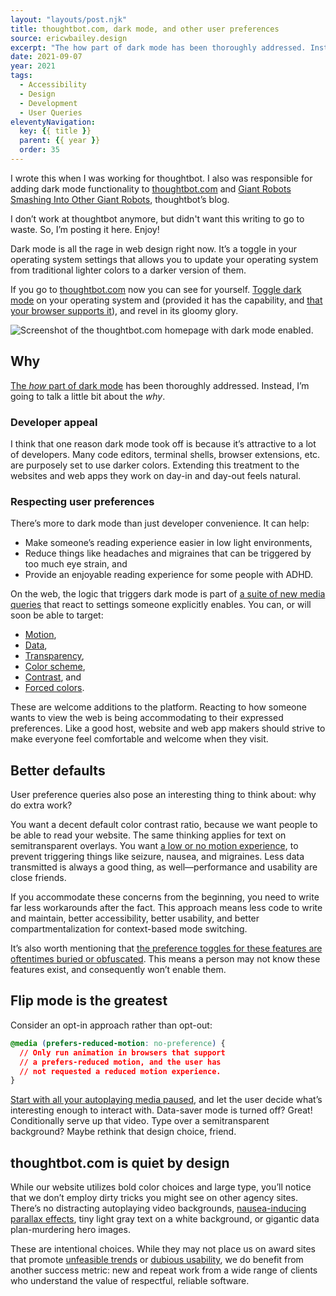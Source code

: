 ```yaml
---
layout: "layouts/post.njk"
title: thoughtbot.com, dark mode, and other user preferences
source: ericwbailey.design
excerpt: "The how part of dark mode has been thoroughly addressed. Instead, I’m going to talk a little bit about the why."
date: 2021-09-07
year: 2021
tags:
  - Accessibility
  - Design
  - Development
  - User Queries
eleventyNavigation:
  key: {{ title }}
  parent: {{ year }}
  order: 35
---
```


<div id="warning" class="warning">
  <p>
    I wrote this when I was working for thoughtbot. I also was responsible for adding dark mode functionality to <a href="https://thoughtbot.com/">thoughtbot.com</a> and <a href="https://thoughtbot.com/blog">Giant Robots Smashing Into Other Giant Robots</a>, thoughtbot’s blog.
  </p>
  <p>
    I don’t work at thoughtbot anymore, but didn't want this writing to go to waste. So, I’m posting it here. Enjoy!
  </p>
</div>

Dark mode is all the rage in web design right now. It’s a toggle in your operating system settings that allows you to update your operating system from traditional lighter colors to a darker version of them.

If you go to [thoughtbot.com](https://thoughtbot.com/) now you can see for yourself. [Toggle dark mode](https://www.a11yproject.com/posts/2020-01-23-operating-system-and-browser-accessibility-display-modes/#toc_How-to-enable-it) on your operating system and (provided it has the capability, and [that your browser supports it](https://caniuse.com/#feat=prefers-color-scheme)), and revel in its gloomy glory.

<img
  alt="Screenshot of the thoughtbot.com homepage with dark mode enabled."
  loading="lazy"
  src="{{ '/img/posts/thoughtbot-com-dark-mode-and-other-user-preferences/thoughtbot-dark-mode.png' | url }}" />

## Why

[The *how* part of dark mode](https://css-tricks.com/a-complete-guide-to-dark-mode-on-the-web/) has been thoroughly addressed. Instead, I’m going to talk a little bit about the *why*.

### Developer appeal

I think that one reason dark mode took off is because it’s attractive to a lot of developers. Many code editors, terminal shells, browser extensions, etc. are purposely set to use darker colors. Extending this treatment to the websites and web apps they work on day-in and day-out feels natural.

### Respecting user preferences

There’s more to dark mode than just developer convenience. It can help:

- Make someone’s reading experience easier in low light environments,
- Reduce things like headaches and migraines that can be triggered by too much eye strain, and
- Provide an enjoyable reading experience for some people with ADHD.

On the web, the logic that triggers dark mode is part of [a suite of new media queries](https://www.w3.org/TR/mediaqueries-5/#mf-user-preferences) that react to settings someone explicitly enables. You can, or will soon be able to target:

- [Motion](https://www.w3.org/TR/mediaqueries-5/#prefers-reduced-motion),
- [Data](https://www.w3.org/TR/mediaqueries-5/#prefers-reduced-data),
- [Transparency](https://www.w3.org/TR/mediaqueries-5/#prefers-reduced-transparency),
- [Color scheme](https://www.w3.org/TR/mediaqueries-5/#prefers-color-scheme),
- [Contrast](https://www.w3.org/TR/mediaqueries-5/#prefers-contrast), and
- [Forced colors](https://www.w3.org/TR/mediaqueries-5/#forced-colors).

These are welcome additions to the platform. Reacting to how someone wants to view the web is being accommodating to their expressed preferences. Like a good host, website and web app makers should strive to make everyone feel comfortable and welcome when they visit.

## Better defaults

User preference queries also pose an interesting thing to think about: why do extra work?

You want a decent default color contrast ratio, because we want people to be able to read your website. The same thinking applies for text on semitransparent overlays. You want [a low or no motion experience](https://css-tricks.com/revisiting-prefers-reduced-motion-the-reduced-motion-media-query/), to prevent triggering things like seizure, nausea, and migraines. Less data transmitted is always a good thing, as well—performance and usability are close friends.

If you accommodate these concerns from the beginning, you need to write far less workarounds after the fact. This approach means less code to write and maintain, better accessibility, better usability, and better compartmentalization for context-based mode switching.

It’s also worth mentioning that [the preference toggles for these features are oftentimes buried or obfuscated](https://developer.paciellogroup.com/blog/2019/05/short-note-on-prefers-reduced-motion-and-puzzled-windows-users/). This means a person may not know these features exist, and consequently won’t enable them.

## Flip mode is the greatest

Consider an opt-in approach rather than opt-out:

```css
@media (prefers-reduced-motion: no-preference) {
  // Only run animation in browsers that support
  // a prefers-reduced motion, and the user has
  // not requested a reduced motion experience.
}
```

[Start with all your autoplaying media paused](https://www.w3.org/TR/UNDERSTANDING-WCAG20/visual-audio-contrast-dis-audio.html), and let the user decide what’s interesting enough to interact with. Data-saver mode is turned off? Great! Conditionally serve up that video. Type over a semitransparent background? Maybe rethink that design choice, friend.

## thoughtbot​.​com is quiet by design

While our website utilizes bold color choices and large type, you’ll notice that we don’t employ dirty tricks you might see on other agency sites. There’s no distracting autoplaying video backgrounds, [nausea-inducing parallax effects](https://alistapart.com/article/accessibility-for-vestibular/), tiny light gray text on a white background, or gigantic data plan-murdering hero images.

These are intentional choices. While they may not place us on award sites that promote [unfeasible trends](https://dribbble.com/tags/neumorphism) or [dubious usability](https://www.awwwards.com/), we do benefit from another success metric: new and repeat work from a wide range of clients who understand the value of respectful, reliable software.

